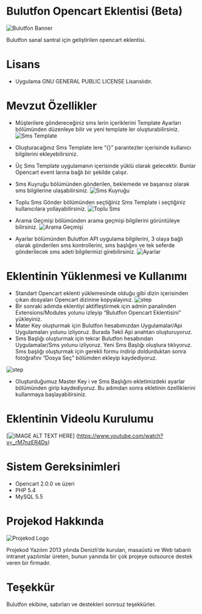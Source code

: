 Bulutfon Opencart Eklentisi (Beta)
===

![Bulutfon Banner](http://i.imgur.com/HTmTBkF.png)

Bulutfon sanal santral için geliştirilen opencart eklentisi.

Lisans
===

* Uygulama GNU GENERAL PUBLIC LICENSE Lisanslıdır.

Mevzut Özellikler
===
* Müşterilere göndereceğiniz sms lerin içeriklerini Template Ayarları bölümünden düzenleye bilir ve yeni template ler oluşturabilirsiniz.
![Sms Template](http://i.imgur.com/f6Jj2uv.png)
* Oluşturacağınız Sms Template lere “{}” parantezler içerisinde kullanıcı bilgilerini ekleyebilirsiniz.
* Üç Sms Template uygulamanın içerisinde yüklü olarak gelecektir. Bunlar Opencart event larına bağlı bir şekilde çalışır.
* Sms Kuyruğu bölümünden gönderilen, beklemede ve başarısız olarak sms bilgilerine ulaşabilirsiniz.
![Sms Kuyruğu](http://i.imgur.com/kDVwTvl.png)
* Toplu Sms Gönder bölümünden seçtiğiniz Sms Template i seçtiğiniz kullanıcılara yollayabilirsiniz.
![Toplu Sms](http://i.imgur.com/YBbVJfy.png)

* Arama Geçmişi bölümünden arama geçmişi bilgilerini görüntüleye bilirsiniz.
![Arama Geçmişi](http://i.imgur.com/f8dwdni.png)
* Ayarlar bölümünden Bulutfon API uygulama bilgilerini, 3 olaya bağlı olarak gönderilen sms kontrollerini, sms başlığını ve tek seferde gönderilecek sms adeti bilgilerinizi girebilirsiniz.
![Ayarlar](http://i.imgur.com/3CrW2gj.png)



Eklentinin Yüklenmesi ve Kullanımı
===
* Standart Opencart eklenti yüklemesinde olduğu gibi dizin içerisinden çıkan dosyaları Opencart dizinine kopyalayınız.
![step](http://i.imgur.com/Mhq5psA.png)
* Bir sonraki adımda eklentiyi aktifleştirmek için admin panalinden Extensions/Modules yolunu izleyip “Bulutfon Opencart Eklentisini” yükleyiniz.
* Mater Key oluşturmak için Bulutfon hesabımızdan Uygulamalar/Api Uygulamaları yolunu izliyoruz. Burada Tekil Api anahtarı oluşturuyoruz.
* Sms Başlığı oluşturmak için tekrar Bulutfon hesabından Uygulamalar/Sms yolunu izliyoruz. Yeni Sms Başlığı oluştura tıklıyoruz. Sms başlığı oluşturmak için gerekli formu indirip doldurduktan sonra fotoğrafını “Dosya Seç” bölümden ekleyip kaydediyoruz.

![step](http://i.imgur.com/gRU0K21.png)
* Oluşturduğumuz Master Key i ve Sms Başlığını ekletimizdeki ayarlar bölümünden girip kaydediyoruz. Bu adımdan sonra ekletinin özelliklerini kullanmaya başlayabilirsiniz.
 
Eklentinin Videolu Kurulumu
==

[![IMAGE ALT TEXT HERE](http://img.youtube.com/vi/_rM7nzER4Ds/0.jpg)]
(https://www.youtube.com/watch?v=_rM7nzER4Ds)

Sistem Gereksinimleri
===
* Opencart 2.0.0 ve üzeri
* PHP 5.4
* MySQL 5.5 


Projekod Hakkında
===

![Projekod Logo](http://i.imgur.com/WZIIUJn.png)

Projekod Yazılım 2013 yılında Denizli’de kurulan, masaüstü ve Web tabanlı intranet yazılımlar üreten, bunun yanında bir çok projeye outsource destek veren bir firmadır.

Teşekkür
===
Bulutfon ekibine, sabırları ve destekleri sonrsuz teşekkürler. 
